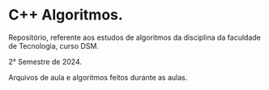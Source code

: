 # C++ Algoritmos.

Repositório, referente aos estudos de algoritmos da disciplina da faculdade de Tecnologia, curso DSM.

2° Semestre de 2024.

Arquivos de aula e algoritmos feitos durante as aulas. 
